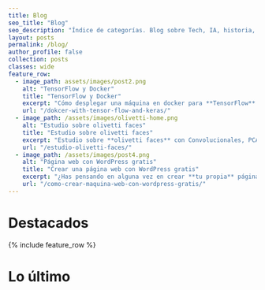 ```yaml
---
title: Blog
seo_title: "Blog"
seo_description: "Índice de categorías. Blog sobre Tech, IA, historia, filosofía y cada una de mis nuevas pasiones. TensorFlow, Keras, buenas prácticas de programación, DDD, Symfony y PHP... y mucho más"
layout: posts
permalink: /blog/
author_profile: false
collection: posts
classes: wide
feature_row:
  - image_path: assets/images/post2.png
    alt: "TensorFlow y Docker"
    title: "TensorFlow y Docker"
    excerpt: "Cómo desplegar una máquina en docker para **TensorFlow**. Containerize it!"
    url: "/dokcer-with-tensor-flow-and-keras/"
  - image_path: /assets/images/olivetti-home.png
    alt: "Estudio sobre olivetti faces"
    title: "Estudio sobre olivetti faces"
    excerpt: "Estudio sobre **olivetti faces** con Convolucionales, PCA, Logistic regression, SVM"
    url: "/estudio-olivetti-faces/"
  - image_path: /assets/images/post4.png
    alt: "Página web con WordPress gratis"
    title: "Crear una página web con WordPress gratis"
    excerpt: "¿Has pensando en alguna vez en crear **tu propia** página bajo un dominio personalizado?"
    url: "/como-crear-maquina-web-con-wordpress-gratis/"
---
```


<h1 id="page-title" class="page__title post-header-sm">
<i class="fas fa-star-of-david" style="color: #66BB55; width: 25px;"></i>
 Destacados
</h1>

{% include feature_row %}
<h1 id="page-title" class="page__title post-header-sm">
<i class="far fa-clock" style="color: #66BB55; width: 25px;"></i>
 Lo último
</h1>
